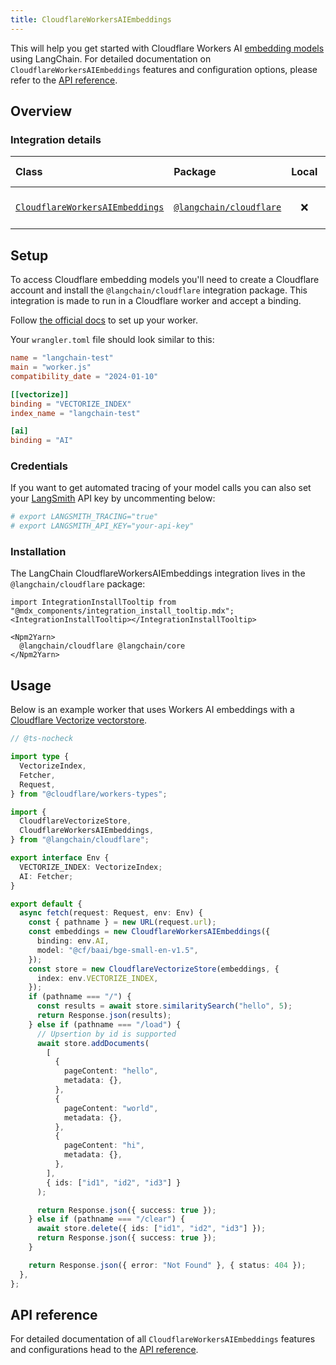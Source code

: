 ```yaml
---
title: CloudflareWorkersAIEmbeddings
---
```


This will help you get started with Cloudflare Workers AI [embedding models](/oss/concepts/embedding_models) using LangChain. For detailed documentation on `CloudflareWorkersAIEmbeddings` features and configuration options, please refer to the [API reference](https://api.js.langchain.com/classes/langchain_cloudflare.CloudflareWorkersAIEmbeddings.html).

## Overview

### Integration details

| Class | Package | Local | Py support | Package downloads | Package latest |
| :--- | :--- | :---: | :---: |  :---: | :---: |
| [`CloudflareWorkersAIEmbeddings`](https://api.js.langchain.com/classes/langchain_cloudflare.CloudflareWorkersAIEmbeddings.html) | [`@langchain/cloudflare`](https://npmjs.com/@langchain/cloudflare) | ❌ | ❌ | ![NPM - Downloads](https://img.shields.io/npm/dm/@langchain/cloudflare?style=flat-square&label=%20&) | ![NPM - Version](https://img.shields.io/npm/v/@langchain/cloudflare?style=flat-square&label=%20&) |

## Setup

To access Cloudflare embedding models you'll need to create a Cloudflare account and install the `@langchain/cloudflare` integration package. This integration is made to run in a Cloudflare worker and accept a binding.

Follow [the official docs](https://developers.cloudflare.com/workers-ai/get-started/workers-wrangler/) to set up your worker.

Your `wrangler.toml` file should look similar to this:

```toml
name = "langchain-test"
main = "worker.js"
compatibility_date = "2024-01-10"

[[vectorize]]
binding = "VECTORIZE_INDEX"
index_name = "langchain-test"

[ai]
binding = "AI"
```

### Credentials

If you want to get automated tracing of your model calls you can also set your [LangSmith](https://docs.smith.langchain.com/) API key by uncommenting below:

```bash
# export LANGSMITH_TRACING="true"
# export LANGSMITH_API_KEY="your-api-key"
```

### Installation

The LangChain CloudflareWorkersAIEmbeddings integration lives in the `@langchain/cloudflare` package:

```{=mdx}
import IntegrationInstallTooltip from "@mdx_components/integration_install_tooltip.mdx";
<IntegrationInstallTooltip></IntegrationInstallTooltip>

<Npm2Yarn>
  @langchain/cloudflare @langchain/core
</Npm2Yarn>
```

## Usage

Below is an example worker that uses Workers AI embeddings with a [Cloudflare Vectorize vectorstore](/oss/integrations/vectorstores/cloudflare_vectorize/).

```typescript
// @ts-nocheck

import type {
  VectorizeIndex,
  Fetcher,
  Request,
} from "@cloudflare/workers-types";

import {
  CloudflareVectorizeStore,
  CloudflareWorkersAIEmbeddings,
} from "@langchain/cloudflare";

export interface Env {
  VECTORIZE_INDEX: VectorizeIndex;
  AI: Fetcher;
}

export default {
  async fetch(request: Request, env: Env) {
    const { pathname } = new URL(request.url);
    const embeddings = new CloudflareWorkersAIEmbeddings({
      binding: env.AI,
      model: "@cf/baai/bge-small-en-v1.5",
    });
    const store = new CloudflareVectorizeStore(embeddings, {
      index: env.VECTORIZE_INDEX,
    });
    if (pathname === "/") {
      const results = await store.similaritySearch("hello", 5);
      return Response.json(results);
    } else if (pathname === "/load") {
      // Upsertion by id is supported
      await store.addDocuments(
        [
          {
            pageContent: "hello",
            metadata: {},
          },
          {
            pageContent: "world",
            metadata: {},
          },
          {
            pageContent: "hi",
            metadata: {},
          },
        ],
        { ids: ["id1", "id2", "id3"] }
      );

      return Response.json({ success: true });
    } else if (pathname === "/clear") {
      await store.delete({ ids: ["id1", "id2", "id3"] });
      return Response.json({ success: true });
    }

    return Response.json({ error: "Not Found" }, { status: 404 });
  },
};
```

## API reference

For detailed documentation of all `CloudflareWorkersAIEmbeddings` features and configurations head to the [API reference](https://api.js.langchain.com/classes/langchain_cloudflare.CloudflareWorkersAIEmbeddings.html).
